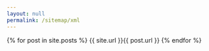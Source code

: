 ```yaml
---
layout: null
permalink: /sitemap/xml
---
```

<?xml version="1.0" encoding="UTF-8"?>
<urlset xmlns="http://www.sitemaps.org/schemas/sitemap/0.9"> 
	{% for post in site.posts %}
  <url>
    <loc>{{ site.url }}{{ post.url }}</loc> 
  </url>
  {% endfor %}
</urlset>